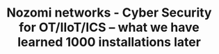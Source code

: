---
title: "Nozomi networks - Cyber Security for OT/IIoT/ICS – what we have learned 1000 installations later"
permalink: "/expo/presentations/michael-weng/"
layout: expotalk
speaker:
- name: Michael Weng
  role: Sales Engineer
  work: Nozomi Networks
  image: michael-weng
id: expotalk
published: true
---